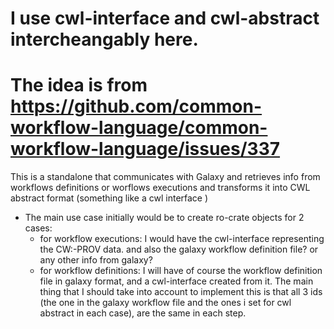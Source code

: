 # I use cwl-interface and cwl-abstract intercheangably here.
# The idea is from https://github.com/common-workflow-language/common-workflow-language/issues/337

This is a standalone that communicates with Galaxy and retrieves info from workflows definitions or worflows executions and transforms it into CWL abstract format (something like a cwl interface )

- The main use case initially would be to create ro-crate objects for 2 cases:
    - for workflow executions: I would have the cwl-interface representing the CW:-PROV data. and also the galaxy workflow definition file? or any other info from galaxy?
    - for workflow definitions: I will have of course the workflow definition file in galaxy format, and a cwl-interface created from it.
The main thing that I should take into account to implement this is that all 3 ids (the one in the galaxy workflow file and the ones i set for cwl abstract in each case), are the same in each step.
